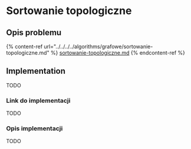 # Sortowanie topologiczne

## Opis problemu

{% content-ref url="../../../../algorithms/grafowe/sortowanie-topologiczne.md" %}
[sortowanie-topologiczne.md](../../../../algorithms/grafowe/sortowanie-topologiczne.md)
{% endcontent-ref %}

## Implementation

TODO

### Link do implementacji

TODO

### Opis implementacji

TODO
